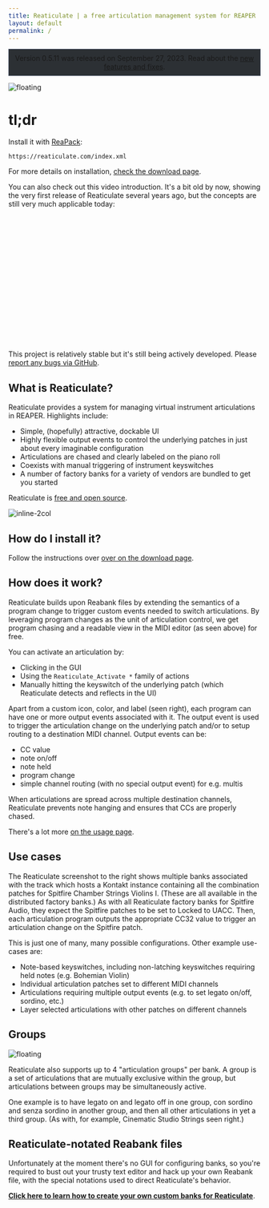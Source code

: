 ```yaml
---
title: Reaticulate | a free articulation management system for REAPER
layout: default
permalink: /
---
```

<div style='border: 1px solid #4f596c; background-color: #2c3034; padding: 9px; text-align: center; margin-bottom: 1em'>
Version 0.5.11 was released on September 27, 2023. Read about the <a href='{% link news.md %}#reaticulate-0511-released'>new features and fixes</a>.
</div>

![floating](img/banklist.png)
# tl;dr

Install it with [ReaPack](https://reapack.com/):

```
https://reaticulate.com/index.xml
```


For more details on installation, [check the download page](download).



You can also check out this video introduction. It's a bit old by now, showing the very
first release of Reaticulate several years ago, but the concepts are still very much applicable today:

<div data-s9e-mediaembed="youtube" style="display:block;width:100%;max-width:90%"><div
style="overflow:hidden;position:relative;padding-bottom:56.25%"><div class='iframe' allowfullscreen=""
scrolling="no" style="background:url(https://i.ytimg.com/vi/1gDJUIrecE8/hqdefault.jpg) 50% 50% /
cover;border:0;height:100%;left:0;position:absolute;width:100%"
src="https://www.youtube.com/embed/1gDJUIrecE8"></div></div></div>


This project is relatively stable but it's still being actively developed. Please [report any bugs via GitHub](https://github.com/jtackaberry/reaticulate/issues).

## What is Reaticulate?

Reaticulate provides a system for managing virtual instrument articulations in REAPER.  Highlights include:
- Simple, (hopefully) attractive, dockable UI
- Highly flexible output events to control the underlying patches in just about every imaginable configuration
- Articulations are chased and clearly labeled on the piano roll
- Coexists with manual triggering of instrument keyswitches
- A number of factory banks for a variety of vendors are bundled to get you started

Reaticulate is [free and open source](https://github.com/jtackaberry/reaticulate).

![inline-2col](img/pianoroll.png)


## How do I install it?

Follow the instructions over [over on the download page](download).


## How does it work?

Reaticulate builds upon Reabank files by extending the semantics of a program change
to trigger custom events needed to switch articulations.  By leveraging program changes as
the unit of articulation control, we get program chasing and a readable view in the
MIDI editor (as seen above) for free.

You can activate an articulation by:
- Clicking in the GUI
- Using the `Reaticulate_Activate *` family of actions
- Manually hitting the keyswitch of the underlying patch (which Reaticulate detects
  and reflects in the UI)

Apart from a custom icon, color, and label (seen right), each program can have one or more
output events associated with it.  The output event is used to trigger the articulation
change on the underlying patch and/or to setup routing to a destination MIDI channel.
Output events can be:
- CC value
- note on/off
- note held
- program change
- simple channel routing (with no special output event) for e.g. multis

When articulations are spread across multiple destination channels, Reaticulate prevents
note hanging and ensures that CCs are properly chased.

There's a lot more [on the usage page](usage).



## Use cases

The Reaticulate screenshot to the right shows multiple banks associated with the track
which hosts a Kontakt instance containing all the combination patches for Spitfire
Chamber Strings Violins I.  (These are all available in the distributed factory banks.)
As with all Reaticulate factory banks for Spitfire Audio, they expect the Spitfire
patches to be set to Locked to UACC.  Then, each articulation program outputs the
appropriate CC32 value to trigger an articulation change on the Spitfire patch.

This is just one of many, many possible configurations.  Other example use-cases are:
- Note-based keyswitches, including non-latching keyswitches requiring held notes (e.g. Bohemian Violin)
- Individual articulation patches set to different MIDI channels
- Articulations requiring multiple output events (e.g. to set legato on/off, sordino, etc.)
- Layer selected articulations with other patches on different channels



## Groups
![floating](img/groups.png)

Reaticulate also supports up to 4 "articulation groups" per bank.  A group is a set of articulations
that are mutually exclusive  within the group, but articulations between groups may be simultaneously
active.

One example is to have legato on and legato off in one group, con sordino and senza sordino in
another group, and then all other articulations in yet a third group.  (As with, for example,
Cinematic Studio Strings seen right.)



## Reaticulate-notated Reabank files

Unfortunately at the moment there's no GUI for configuring banks, so you're required to
bust out your trusty text editor and hack up your own Reabank file, with the special
notations used to direct Reaticulate's behavior.

<p class='warning'>
    <a href='{% link reabank.md %}'><b>Click here to learn how to create your own custom banks for Reaticulate</b></a>.
</p>
